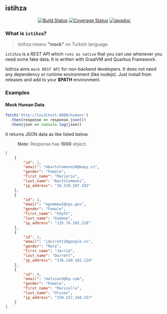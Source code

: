 ## istihza

<div align="center">

[![Build Status](https://travis-ci.com/enesusta/istihza.svg?branch=master)](https://travis-ci.com/enesusta/istihza)
[![Coverage Status](https://coveralls.io/repos/github/enesusta/istihza/badge.svg)](https://coveralls.io/github/enesusta/istihza)
[![javadoc](https://img.shields.io/badge/javadoc-1.0.3-green)](https://github.com/enesusta/mock-rest/tree/master/docs)

</div>

### What is `istihza`? 
> Istihza means **"mock"** on Turkish language.

`istihza` is a *REST API* which `runs as native` that you can use whenever you need some fake data. It is written with GraalVM and Quarkus Framework.

Istihza aims `mock REST API` for non-backend developers. It does not need any dependency or runtime environment (like nodejs). Just install from releases and add to your **$PATH** environment.


### Examples

#### Mock Human Data

```javascript
fetch('http://localhost:8080/humans')
  .then(response => response.json())
  .then(json => console.log(json))
```

It returns JSON data as like listed below.

> **Note**: Response has **1000** object.


```json
[
    {
        "id": 1,
        "email": "mbartolomeoni0@mapy.cz",
        "gender": "Female",
        "first_name": "Marjorie",
        "last_name": "Bartolomeoni",
        "ip_address": "19.239.207.192"
    },
    {
        "id": 2,
        "email": "egummow1@nps.gov",
        "gender": "Female",
        "first_name": "Edyth",
        "last_name": "Gummow",
        "ip_address": "135.76.165.218"
    },
    {
        "id": 3,
        "email": "jdurrett2@google.cn",
        "gender": "Male",
        "first_name": "Jarrid",
        "last_name": "Durrett",
        "ip_address": "136.149.102.124"
    },
    {
        "id": 4,
        "email": "molsson3@hp.com",
        "gender": "Female",
        "first_name": "Marsiella",
        "last_name": "Olsson",
        "ip_address": "150.157.248.157"
    }
]
```